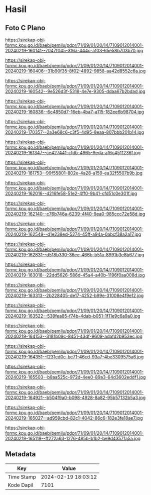 # Hasil

## Foto C Plano

https://sirekap-obj-formc.kpu.go.id/baeb/pemilu/pdpr/71/09/01/20/14/7109012014001-20240219-160141--7047f045-316a-444c-af03-65e58b703b70.jpg

https://sirekap-obj-formc.kpu.go.id/baeb/pemilu/pdpr/71/09/01/20/14/7109012014001-20240219-160406--31b90f35-8f02-4892-9858-aa42d8552c6a.jpg

https://sirekap-obj-formc.kpu.go.id/baeb/pemilu/pdpr/71/09/01/20/14/7109012014001-20240219-160542--9e526d3f-5318-4e7e-9305-ddaa67b2bdad.jpg

https://sirekap-obj-formc.kpu.go.id/baeb/pemilu/pdpr/71/09/01/20/14/7109012014001-20240219-160836--6c4850d7-16eb-4ba7-a115-182ee6b98704.jpg

https://sirekap-obj-formc.kpu.go.id/baeb/pemilu/pdpr/71/09/01/20/14/7109012014001-20240219-170357--2a3e68c6-c3f5-4d95-8eaa-807bbb201b14.jpg

https://sirekap-obj-formc.kpu.go.id/baeb/pemilu/pdpr/71/09/01/20/14/7109012014001-20240219-161347--ce427441-cfdb-4965-9eda-af6c4511236f.jpg

https://sirekap-obj-formc.kpu.go.id/baeb/pemilu/pdpr/71/09/01/20/14/7109012014001-20240219-161753--99f55801-802e-4a28-a159-ea32f5507b9b.jpg

https://sirekap-obj-formc.kpu.go.id/baeb/pemilu/pdpr/71/09/01/20/14/7109012014001-20240219-162016--d216fe58-51e2-4ff0-9b41-cfd51c0e301f.jpg

https://sirekap-obj-formc.kpu.go.id/baeb/pemilu/pdpr/71/09/01/20/14/7109012014001-20240219-162140--c76b746a-6239-4f40-9ea0-985ccc72e58d.jpg

https://sirekap-obj-formc.kpu.go.id/baeb/pemilu/pdpr/71/09/01/20/14/7109012014001-20240219-162549--d1e238ed-5274-45ff-a94a-0abcf38a2a17.jpg

https://sirekap-obj-formc.kpu.go.id/baeb/pemilu/pdpr/71/09/01/20/14/7109012014001-20240219-162831--d518b330-36ee-466b-b51a-8991b3e8b677.jpg

https://sirekap-obj-formc.kpu.go.id/baeb/pemilu/pdpr/71/09/01/20/14/7109012014001-20240219-163018--22dd5626-586d-45a4-a40b-1196f0aa008d.jpg

https://sirekap-obj-formc.kpu.go.id/baeb/pemilu/pdpr/71/09/01/20/14/7109012014001-20240219-163313--2b228405-de17-4252-b99e-31008e4f9e12.jpg

https://sirekap-obj-formc.kpu.go.id/baeb/pemilu/pdpr/71/09/01/20/14/7109012014001-20240219-163522--539fea85-f74b-4dab-b051-1f11e9c6a9a0.jpg

https://sirekap-obj-formc.kpu.go.id/baeb/pemilu/pdpr/71/09/01/20/14/7109012014001-20240219-164153--3181b09c-8451-43df-9609-adafd2b953ec.jpg

https://sirekap-obj-formc.kpu.go.id/baeb/pemilu/pdpr/71/09/01/20/14/7109012014001-20240219-164351--f231ed0c-bc71-46cd-93a7-4be3309575a6.jpg

https://sirekap-obj-formc.kpu.go.id/baeb/pemilu/pdpr/71/09/01/20/14/7109012014001-20240219-165503--b8aa525c-972d-4ee0-89a3-64d3602eddf1.jpg

https://sirekap-obj-formc.kpu.go.id/baeb/pemilu/pdpr/71/09/01/20/14/7109012014001-20240219-164921--b504f9a0-b098-4928-8a82-95b57132b5a3.jpg

https://sirekap-obj-formc.kpu.go.id/baeb/pemilu/pdpr/71/09/01/20/14/7109012014001-20240219-165027--ad959cbd-82c1-4042-86c6-182e3fe18ae7.jpg

https://sirekap-obj-formc.kpu.go.id/baeb/pemilu/pdpr/71/09/01/20/14/7109012014001-20240219-165119--ff272a63-1276-485b-b1b2-be9d43571a5a.jpg


## Metadata

| Key        | Value               |
| ---------- | ------------------- |
| Time Stamp | 2024-02-19 18:03:12 |
| Kode Dapil | 7101                |




